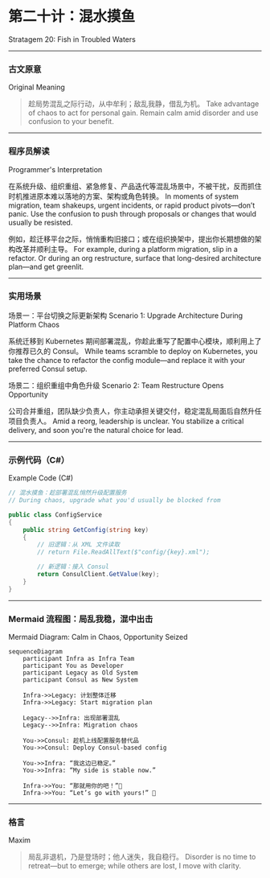 # 第二十计：混水摸鱼

Stratagem 20: Fish in Troubled Waters

---

### 古文原意

Original Meaning

> 趁局势混乱之际行动，从中牟利；敌乱我静，借乱为机。
> Take advantage of chaos to act for personal gain. Remain calm amid disorder and use confusion to your benefit.

---

### 程序员解读

Programmer's Interpretation

在系统升级、组织重组、紧急修复、产品迭代等混乱场景中，不被干扰，反而抓住时机推进原本难以落地的方案、架构或角色转换。
In moments of system migration, team shakeups, urgent incidents, or rapid product pivots—don’t panic. Use the confusion to push through proposals or changes that would usually be resisted.

例如，趁迁移平台之际，悄悄重构旧接口；或在组织换架中，提出你长期想做的架构改革并顺利主导。
For example, during a platform migration, slip in a refactor. Or during an org restructure, surface that long-desired architecture plan—and get greenlit.

---

### 实用场景

场景一：平台切换之际更新架构
Scenario 1: Upgrade Architecture During Platform Chaos

系统迁移到 Kubernetes 期间部署混乱，你趁此重写了配置中心模块，顺利用上了你推荐已久的 Consul。
While teams scramble to deploy on Kubernetes, you take the chance to refactor the config module—and replace it with your preferred Consul setup.

场景二：组织重组中角色升级
Scenario 2: Team Restructure Opens Opportunity

公司合并重组，团队缺少负责人，你主动承担关键交付，稳定混乱局面后自然升任项目负责人。
Amid a reorg, leadership is unclear. You stabilize a critical delivery, and soon you're the natural choice for lead.

---

### 示例代码（C#）

Example Code (C#)

```csharp
// 混水摸鱼：趁部署混乱悄然升级配置服务
// During chaos, upgrade what you'd usually be blocked from

public class ConfigService
{
    public string GetConfig(string key)
    {
        // 旧逻辑：从 XML 文件读取
        // return File.ReadAllText($"config/{key}.xml");

        // 新逻辑：接入 Consul
        return ConsulClient.GetValue(key);
    }
}
```

---

### Mermaid 流程图：局乱我稳，混中出击

Mermaid Diagram: Calm in Chaos, Opportunity Seized

```mermaid
sequenceDiagram
    participant Infra as Infra Team
    participant You as Developer
    participant Legacy as Old System
    participant Consul as New System

    Infra->>Legacy: 计划整体迁移  
    Infra->>Legacy: Start migration plan

    Legacy-->>Infra: 出现部署混乱  
    Legacy-->>Infra: Migration chaos

    You->>Consul: 趁机上线配置服务替代品  
    You->>Consul: Deploy Consul-based config

    You->>Infra: “我这边已稳定。”  
    You->>Infra: “My side is stable now.”

    Infra->>You: “那就用你的吧！”👏  
    Infra->>You: “Let’s go with yours!” 👏
```

---

### 格言

Maxim

> 局乱非退机，乃是登场时；他人迷失，我自稳行。
> Disorder is no time to retreat—but to emerge; while others are lost, I move with clarity.
